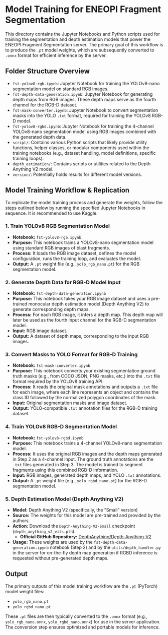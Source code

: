 # Model Training for ENEOPI Fragment Segmentation

This directory contains the Jupyter Notebooks and Python scripts used for training the segmentation and depth estimation models that power the ENEOPI Fragment Segmentation server.
The primary goal of this workflow is to produce the `.pt` model weights, which are subsequently converted to `.onnx` format for efficient inference by the server.

## Folder Structure Overview

- `fst-yolov8-rgb.ipynb`: Jupyter Notebook for training the YOLOv8-nano segmentation model on standard RGB images.
- `fst-depth-data-generation.ipynb`: Jupyter Notebook for generating depth maps from RGB images. These depth maps serve as the fourth channel for the RGB-D dataset.
- `fst-mask-converter.ipynb`: Jupyter Notebook to convert segmentation masks into the YOLO `.txt` format, required for training the YOLOv8 RGB-D model.
- `fst-yolov8-rgbd.ipynb`: Jupyter Notebook for training the 4-channel YOLOv8-nano segmentation model using RGB images combined with the generated depth data.
- `script/`: Contains various Python scripts that likely provide utility functions, helper classes, or modular components used within the training notebooks (e.g., dataset handling, model definitions, specific training loops).
- `depth_estimation/`: Contains scripts or utilities related to the Depth Anything V2 model.
- `version/`: Potentially holds results for different model versions.

## Model Training Workflow & Replication

To replicate the model training process and generate the weights, follow the steps outlined below by running the specified Jupyter Notebooks in sequence. It is recommended to use Kaggle.

### 1. Train YOLOv8 RGB Segmentation Model

- **Notebook:** `fst-yolov8-rgb.ipynb`
- **Purpose:** This notebook trains a YOLOv8-nano segmentation model using standard RGB images of blast fragments.
- **Process:** It loads the RGB image dataset, defines the model configuration, runs the training loop, and evaluates the model.
- **Output:** A `.pt` weight file (e.g., `yolo_rgb_nano.pt`) for the RGB segmentation model.

### 2. Generate Depth Data for RGB-D Model Input

- **Notebook:** `fst-depth-data-generation.ipynb`
- **Purpose:** This notebook takes your RGB image dataset and uses a pre-trained monocular depth estimation model (Depth Anything V2) to generate corresponding depth maps.
- **Process:** For each RGB image, it infers a depth map. This depth map will later be used as the fourth input channel for the RGB-D segmentation model.
- **Input:** RGB image dataset.
- **Output:** A dataset of depth maps, corresponding to the input RGB images.

### 3. Convert Masks to YOLO Format for RGB-D Training

- **Notebook:** `fst-mask-converter.ipynb`
- **Purpose:** This notebook converts your existing segmentation ground truth masks (e.g., from COCO JSON, PNG masks, etc.) into the `.txt` file format required by the YOLOv8 training API.
- **Process:** It reads the original mask annotations and outputs a `.txt` file for each image, where each line represents an object and contains the class ID followed by the normalized polygon coordinates of the mask.
- **Input:** Original segmentation masks and image dataset.
- **Output:** YOLO-compatible `.txt` annotation files for the RGB-D training dataset.

### 4. Train YOLOv8 RGB-D Segmentation Model

- **Notebook:** `fst-yolov8-rgbd.ipynb`
- **Purpose:** This notebook trains a 4-channel YOLOv8-nano segmentation model.
- **Process:** It uses the original RGB images and the depth maps generated in Step 2 as a 4-channel input. The ground truth annotations are the `.txt` files generated in Step 3. The model is trained to segment fragments using this combined RGB-D information.
- **Input:** RGB images, generated depth maps, and YOLO `.txt` annotations.
- **Output:** A `.pt` weight file (e.g., `yolo_rgbd_nano.pt`) for the RGB-D segmentation model.

### 5. Depth Estimation Model (Depth Anything V2)

- **Model:** Depth Anything V2 (specifically, the "Small" version)
- **Source:** The weights for this model are pre-trained and provided by the authors.
- **Action:** Download the `Depth-Anything-V2-Small` checkpoint (`depth_anything_v2_vits.pth`).
  - **Official GitHub Repository:** [DepthAnything/Depth-Anything-V2](https://github.com/DepthAnything/Depth-Anything-V2)
- **Usage:** These weights are used by the `fst-depth-data-generation.ipynb` notebook (Step 2) and by the `utils/depth_handler.py` in the server for on-the-fly depth map generation if RGBD inference is requested without pre-generated depth maps.

## Output

The primary outputs of this model training workflow are the `.pt` (PyTorch) model weight files:
- `yolo_rgb_nano.pt`
- `yolo_rgbd_nano.pt`

These `.pt` files are then typically converted to the `.onnx` format (e.g., `yolo_rgb_nano.onnx`, `yolo_rgbd_nano.onnx`) for use in the server application. The conversion step ensures optimized and portable models for inference.
